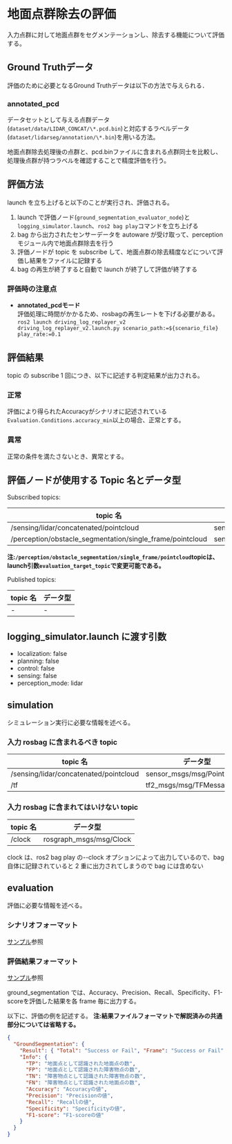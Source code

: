 # 地面点群除去の評価

入力点群に対して地面点群をセグメンテーションし、除去する機能について評価する。

## Ground Truthデータ

評価のために必要となるGround Truthデータは以下の方法で与えられる．

### annotated_pcd

データセットとして与える点群データ(`dataset/data/LIDAR_CONCAT/\*.pcd.bin`)と対応するラベルデータ(`dataset/lidarseg/annotation/\*.bin`)を用いる方法。

地面点群除去処理後の点群と、pcd.binファイルに含まれる点群同士を比較し、処理後点群が持つラベルを確認することで精度評価を行う。

## 評価方法

launch を立ち上げると以下のことが実行され、評価される。

1. launch で評価ノード(`ground_segmentation_evaluator_node`)と `logging_simulator.launch`、`ros2 bag play`コマンドを立ち上げる
2. bag から出力されたセンサーデータを autoware が受け取って、perceptionモジュール内で地面点群除去を行う
3. 評価ノードが topic を subscribe して、地面点群の除去精度などについて評価し結果をファイルに記録する
4. bag の再生が終了すると自動で launch が終了して評価が終了する

### 評価時の注意点

- **annotated_pcdモード**  
   評価処理に時間がかかるため、rosbagの再生レートを下げる必要がある。
  `ros2 launch driving_log_replayer_v2 driving_log_replayer_v2.launch.py scenario_path:=${scenario_file} play_rate:=0.1`

## 評価結果

topic の subscribe 1 回につき、以下に記述する判定結果が出力される。

### 正常

評価により得られたAccuracyがシナリオに記述されている`Evaluation.Conditions.accuracy_min`以上の場合、正常とする。

### 異常

正常の条件を満たさないとき、異常とする。

## 評価ノードが使用する Topic 名とデータ型

Subscribed topics:

| topic 名                                                  | データ型                    |
| --------------------------------------------------------- | --------------------------- |
| /sensing/lidar/concatenated/pointcloud 　　               | sensor_msgs/msg/PointCloud2 |
| /perception/obstacle_segmentation/single_frame/pointcloud | sensor_msgs/msg/PointCloud2 |

**注:`/perception/obstacle_segmentation/single_frame/pointcloud`topicは、launch引数`evaluation_target_topic`で変更可能である。**

Published topics:

| topic 名 | データ型 |
| -------- | -------- |
| -        | -        |

## logging_simulator.launch に渡す引数

- localization: false
- planning: false
- control: false
- sensing: false
- perception_mode: lidar

## simulation

シミュレーション実行に必要な情報を述べる。

### 入力 rosbag に含まれるべき topic

| topic 名                               | データ型                    |
| -------------------------------------- | --------------------------- |
| /sensing/lidar/concatenated/pointcloud | sensor_msgs/msg/PointCloud2 |
| /tf                                    | tf2_msgs/msg/TFMessage      |

### 入力 rosbag に含まれてはいけない topic

| topic 名 | データ型                |
| -------- | ----------------------- |
| /clock   | rosgraph_msgs/msg/Clock |

clock は、ros2 bag play の--clock オプションによって出力しているので、bag 自体に記録されていると 2 重に出力されてしまうので bag には含めない

## evaluation

評価に必要な情報を述べる。

### シナリオフォーマット

[サンプル](https://github.com/tier4/driving_log_replayer_v2/blob/develop/sample/ground_segmentation/scenario.ja.yaml)参照

### 評価結果フォーマット

[サンプル](https://github.com/tier4/driving_log_replayer_v2/blob/develop/sample/ground_segmentation/result.json)参照

ground_segmentation では、Accuracy、Precision、Recall、Specificity、F1-scoreを評価した結果を各 frame 毎に出力する。

以下に、評価の例を記述する。
**注:結果ファイルフォーマットで解説済みの共通部分については省略する。**

```json
{
  "GroundSegmentation": {
    "Result": { "Total": "Success or Fail", "Frame": "Success or Fail" },
    "Info": {
      "TP": "地面点として認識された地面点の数",
      "FP": "地面点として認識された障害物点の数",
      "TN": "障害物点として認識された障害物点の数",
      "FN": "障害物点として認識された地面点の数",
      "Accuracy": "Accuracyの値",
      "Precision": "Precisionの値",
      "Recall": "Recallの値",
      "Specificity": "Specificityの値",
      "F1-score": "F1-scoreの値"
    }
  }
}
```
